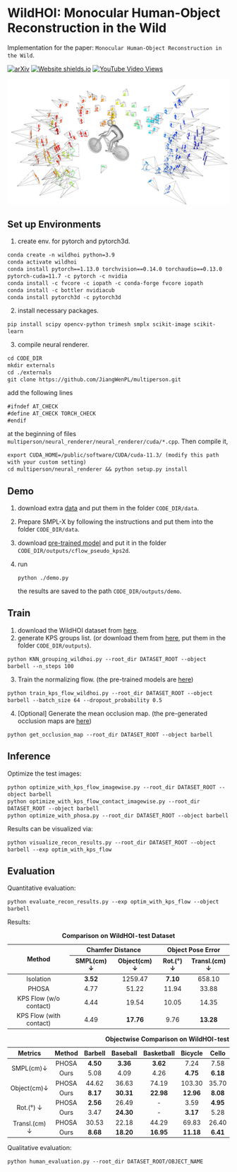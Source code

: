 # WildHOI: Monocular Human-Object Reconstruction in the Wild

Implementation for the paper: `Monocular Human-Object Reconstruction in the Wild`.

[![arXiv](https://img.shields.io/badge/arXiv-NAN-00ff00.svg)](-) [![Website shields.io](https://img.shields.io/website-up-down-green-red/http/shields.io.svg)](https://huochf.github.io/WildHOI/) [<img alt="YouTube Video Views" src="https://img.shields.io/youtube/views/XIMLoLxmTDw?style=plastic">](-)

![teaser](assets/teaser.png)

## Set up Environments

1. create env. for pytorch and pytorch3d.

```
conda create -n wildhoi python=3.9
conda activate wildhoi
conda install pytorch==1.13.0 torchvision==0.14.0 torchaudio==0.13.0 pytorch-cuda=11.7 -c pytorch -c nvidia
conda install -c fvcore -c iopath -c conda-forge fvcore iopath
conda install -c bottler nvidiacub
conda install pytorch3d -c pytorch3d
```

2. install necessary packages.

```
pip install scipy opencv-python trimesh smplx scikit-image scikit-learn
```

3. compile neural renderer.

```
cd CODE_DIR
mkdir externals
cd ./externals
git clone https://github.com/JiangWenPL/multiperson.git
```

add the following lines

```
#ifndef AT_CHECK 
#define AT_CHECK TORCH_CHECK 
#endif 
```

at the beginning of files `multiperson/neural_renderer/neural_renderer/cuda/*.cpp`. Then compile it,

```
export CUDA_HOME=/public/software/CUDA/cuda-11.3/ (modify this path with your custom setting)
cd multiperson/neural_renderer && python setup.py install
```

## Demo

1. download extra [data](https://drive.google.com/file/d/1OZaghWZnCC2JC3m5SrcgZ4kzYmKUEovj/view?usp=sharing) and put them in the folder `CODE_DIR/data`.

2. Prepare SMPL-X by following the instructions and put them into the folder `CODE_DIR/data`.

3. download [pre-trained model](https://drive.google.com/file/d/1OqEoIgb70XuTTgjciH1ZZJjhP0PKTofl/view?usp=sharing) and put it in the folder `CODE_DIR/outputs/cflow_pseudo_kps2d`. 

4. run

   ```
   python ./demo.py
   ```

   the results are saved to the path `CODE_DIR/outputs/demo`.

## Train

1. download the WildHOI dataset from [here](https://drive.google.com/drive/folders/1yJy_u83KiV1W-6xxAqyLmdGOSt-G_y1C?usp=sharing).
2. generate KPS groups list. (or download them from [here](https://drive.google.com/file/d/107D0Cr6mO77QzyltroTc7xGI7rfROXpE/view?usp=sharing), put them in the folder `CODE_DIR/outputs`).

```
python KNN_grouping_wildhoi.py --root_dir DATASET_ROOT --object barbell --n_steps 100
```

3. Train the normalizing flow. (the pre-trained models are [here](https://drive.google.com/drive/folders/1eC3X6M08wAQvJGiz-kAxL7W4KiK1_Qpx?usp=sharing))

```
python train_kps_flow_wildhoi.py --root_dir DATASET_ROOT --object barbell --batch_size 64 --dropout_probability 0.5
```

4. [Optional] Generate the mean occlusion map. (the pre-generated occlusion maps are [here](https://drive.google.com/file/d/17jd-_OP1VWDX02pfwD5rvbwTLWTaa0En/view?usp=sharing))

```
python get_occlusion_map --root_dir DATASET_ROOT --object barbell
```

## Inference

Optimize the test images:

```
python optimize_with_kps_flow_imagewise.py --root_dir DATASET_ROOT --object barbell
python optimize_with_kps_flow_contact_imagewise.py --root_dir DATASET_ROOT --object barbell
python optimize_with_phosa.py --root_dir DATASET_ROOT --object barbell
```

Results can be visualized via:

```
python visualize_recon_results.py --root_dir DATASET_ROOT --object barbell --exp optim_with_kps_flow
```

## Evaluation

Quantitative evaluation:

```
python evaluate_recon_results.py --exp optim_with_kps_flow --object barbell
```

Results:

<table>
    <caption><b>Comparison on WildHOI-test Dataset</b></caption>
    <thead>
        <tr>
    	    <th rowspan="2", align="center">Method</th>
            <th colspan="2", align="center">Chamfer Distance</th>
            <th colspan="2", align="center">Object Pose Error</th>
        </tr>
        <tr>
        	<th align="center">SMPL(cm) &darr;</th>
        	<th align="center">Object(cm) &darr;</th>
        	<th align="center">Rot.(°) &darr;</th>
        	<th align="center">Transl.(cm) &darr;</th>
        </tr>
    </thead>
    <tbody>
    	<tr>
        	<td align="center">Isolation</td>
        	<td align="center"><b>3.52</b></td>
        	<td align="center">1259.47</td>
        	<td align="center"><b>7.10</b></td>
        	<td align="center">658.10</td>
        </tr>
        <tr>
        	<td align="center">PHOSA</td>
        	<td align="center">4.77</td>
        	<td align="center">51.22</td>
        	<td align="center">11.94</td>
        	<td align="center">33.88</td>
        </tr>
        <tr>
        	<td align="center">KPS Flow (w/o contact)</td>
        	<td align="center">4.44</td>
        	<td align="center">19.54</td>
        	<td align="center">10.05</td>
        	<td align="center">14.35</td>
        </tr>
        <tr>
        	<td align="center">KPS Flow (with contact)</td>
        	<td align="center">4.49</td>
        	<td align="center"><b>17.76</b></td>
        	<td align="center">9.76</td>
        	<td align="center"><b>13.28</b></td>
        </tr>
    </tbody>
</table>

<table>
    <caption><b>Objectwise Comparison on WildHOI-test Dataset</b></caption>
    <thead>
    	<tr>
        	<th align="center">Metrics</th>
            <th align="center">Method</th>
            <th align="center">Barbell</th>
            <th align="center">Baseball</th>
            <th align="center">Basketball</th>
            <th align="center">Bicycle</th>
            <th align="center">Cello</th>
            <th align="center">Skateboard</th>
            <th align="center">Tennis</th>
            <th align="center">Violin</th>
            <th align="center">Average</th>
        </tr>
    </thead>
    <tbody>
    	<tr>
        	<td rowspan="2", align="center">SMPL(cm)&darr;</td>
            <td align="center">PHOSA</td>
            <td align="center"><b>4.50</b></td>
            <td align="center"><b>3.36</b></td>
            <td align="center"><b>3.62</b></td>
            <td align="center">7.24</td>
            <td align="center">7.58</td>
            <td align="center">5.35</td>
            <td align="center"><b>3.91</b></td>
            <td align="center">4.58</td>
            <td align="center">4.77</td>
        </tr>
        <tr>
            <td align="center">Ours</td>
            <td align="center">5.08</td>
            <td align="center">4.09</td>
            <td align="center">4.26</td>
            <td align="center"><b>4.75</b></td>
            <td align="center"><b>6.18</b></td>
            <td align="center"><b>4.19</b></td>
            <td align="center">4.47</td>
            <td align="center"><b>4.12</b></td>
            <td align="center"><b>4.49</b></td>
        </tr>
    	<tr>
        	<td rowspan="2", align="center">Object(cm)&darr;</td>
            <td align="center">PHOSA</td>
            <td align="center">44.62</td>
            <td align="center">36.63</td>
            <td align="center">74.19</td>
            <td align="center">103.30</td>
            <td align="center">35.70</td>
            <td align="center">52.25</td>
            <td align="center">38.82</td>
            <td align="center">57.46</td>
            <td align="center">51.22</td>
        </tr>
        <tr>
            <td align="center">Ours</td>
            <td align="center"><b>8.17</b></td>
            <td align="center"><b>30.31</b></td>
            <td align="center"><b>22.98</b></td>
            <td align="center"><b>12.96</b></td>
            <td align="center"><b>8.08</b></td>
            <td align="center"><b>12.45</b></td>
            <td align="center"><b>21.16</b></td>
            <td align="center"><b>6.62</b></td>
            <td align="center"><b>17.76</b></td>
        </tr>
    	<tr>
        	<td rowspan="2", align="center">Rot.(°) &darr;</td>
            <td align="center">PHOSA</td>
            <td align="center"><b>2.56</b></td>
            <td align="center">26.49</td>
            <td align="center">-</td>
            <td align="center">3.59</td>
            <td align="center"><b>4.95</b></td>
            <td align="center"><b>3.99</b></td>
            <td align="center">20.37</td>
            <td align="center">3.25</td>
            <td align="center">11.94</td>
        </tr>
        <tr>
            <td align="center">Ours</td>
            <td align="center">3.47</td>
            <td align="center"><b>24.30</b></td>
            <td align="center">-</td>
            <td align="center"><b>3.17</b></td>
            <td align="center">5.28</td>
            <td align="center">4.18</td>
            <td align="center"><b>10.97</b></td>
            <td align="center"><b>3.01</b></td>
            <td align="center"><b>9.76</b></td>
        </tr>
    	<tr>
        	<td rowspan="2", align="center">Transl.(cm) &darr;</td>
            <td align="center">PHOSA</td>
            <td align="center">30.53</td>
            <td align="center">22.18</td>
            <td align="center">44.29</td>
            <td align="center">69.83</td>
            <td align="center">26.40</td>
            <td align="center">35.70</td>
            <td align="center">26.04</td>
            <td align="center">37.84</td>
            <td align="center">33.88</td>
        </tr>
        <tr>
            <td align="center">Ours</td>
            <td align="center"><b>8.68</b></td>
            <td align="center"><b>18.20</b></td>
            <td align="center"><b>16.95</b></td>
            <td align="center"><b>11.18</b></td>
            <td align="center"><b>6.41</b></td>
            <td align="center"><b>12.64</b></td>
            <td align="center"><b>14.97</b></td>
            <td align="center"><b>7.11</b></td>
            <td align="center"><b>13.28</b></td>
        </tr>
    </tbody>
</table>
Qualitative evaluation:


```
python human_evaluation.py --root_dir DATASET_ROOT/OBJECT_NAME
```

